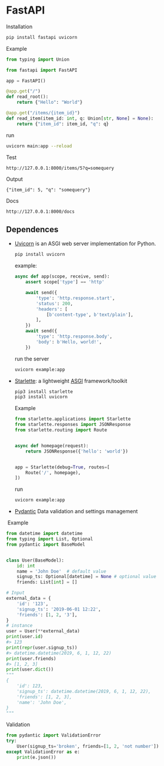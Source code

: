 # FastAPI

Installation 

```bash
pip install fastapi uvicorn 
```

Example

```python
from typing import Union

from fastapi import FastAPI

app = FastAPI()

@app.get("/")
def read_root():
    return {"Hello": "World"}

@app.get("/items/{item_id}")
def read_item(item_id: int, q: Union[str, None] = None):
    return {"item_id": item_id, "q": q}
```

run 

```bash
uvicorn main:app --reload
```

Test

```
http://127.0.0.1:8000/items/5?q=somequery
```

Output

```
{"item_id": 5, "q": "somequery"}
```

Docs

```
http://127.0.0.1:8000/docs
```



## Dependences

- [Uvicorn](https://www.uvicorn.org/) is an ASGI web server implementation for Python.

  ```python
  pip install uvicorn
  ```

  example:

  ```python
  async def app(scope, receive, send):
      assert scope['type'] == 'http'
  
      await send({
          'type': 'http.response.start',
          'status': 200,
          'headers': [
              [b'content-type', b'text/plain'],
          ],
      })
      await send({
          'type': 'http.response.body',
          'body': b'Hello, world!',
      })
  ```

  run the server

  ```python
  uvicorn example:app
  ```

- [Starlette](https://www.starlette.io/): a lightweight [ASGI](https://asgi.readthedocs.io/en/latest/) framework/toolkit

  ```python
  pip3 install starlette
  pip3 install uvicorn
  ```

  Example

  ```python
  from starlette.applications import Starlette
  from starlette.responses import JSONResponse
  from starlette.routing import Route
  
  
  async def homepage(request):
      return JSONResponse({'hello': 'world'})
  
  
  app = Starlette(debug=True, routes=[
      Route('/', homepage),
  ])
  ```

  run

  ```python
  uvicorn example:app
  ```

- [Pydantic](https://pydantic-docs.helpmanual.io/) Data validation and settings management

​	  Example

```python
from datetime import datetime
from typing import List, Optional
from pydantic import BaseModel


class User(BaseModel):
    id: int
    name = 'John Doe'  # default value
    signup_ts: Optional[datetime] = None # optional value
    friends: List[int] = [] 

# Input
external_data = {
    'id': '123',
    'signup_ts': '2019-06-01 12:22',
    'friends': [1, 2, '3'],
}
# instance
user = User(**external_data)
print(user.id)
#> 123
print(repr(user.signup_ts))
#> datetime.datetime(2019, 6, 1, 12, 22)
print(user.friends)
#> [1, 2, 3]
print(user.dict())
"""
{
    'id': 123,
    'signup_ts': datetime.datetime(2019, 6, 1, 12, 22),
    'friends': [1, 2, 3],
    'name': 'John Doe',
}
"""
```

Validation

```python
from pydantic import ValidationError
try:
    User(signup_ts='broken', friends=[1, 2, 'not number'])
except ValidationError as e:
    print(e.json())
```

